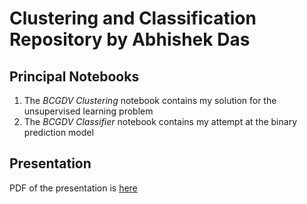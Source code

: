 # Clustering and Classification Repository by Abhishek Das

## Principal Notebooks

1. The *BCGDV Clustering* notebook contains my solution for the unsupervised learning problem
2. The *BCGDV Classifier* notebook contains my attempt at the binary prediction model


## Presentation

PDF of the presentation is [here](https://factorwonk.github.io/bcgdv.pdf)
